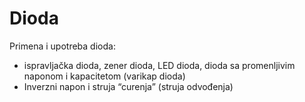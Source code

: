 # Dioda

Primena i upotreba dioda: 
- ispravljačka dioda, zener dioda, LED dioda, dioda sa promenljivim naponom i kapacitetom (varikap dioda)
- Inverzni napon i struja “curenja” (struja odvođenja)
